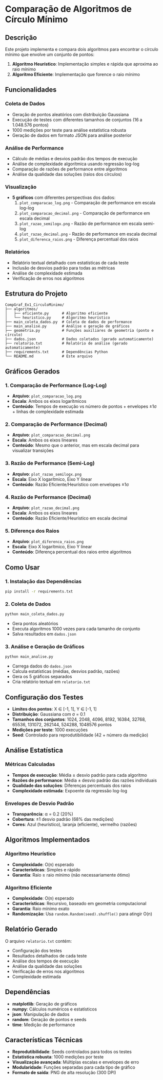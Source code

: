 # Comparação de Algoritmos de Círculo Mínimo

## Descrição

Este projeto implementa e compara dois algoritmos para encontrar o círculo mínimo que envolve um conjunto de pontos:

1. **Algoritmo Heurístico**: Implementação simples e rápida que aproxima ao raio mínimo
2. **Algoritmo Eficiente**: Implementação que forence o raio mínimo

## Funcionalidades

### Coleta de Dados
- Geração de pontos aleatórios com distribuição Gaussiana
- Execução de testes com diferentes tamanhos de conjuntos (16 a 1.048.576 pontos)
- 1000 medições por teste para análise estatística robusta
- Geração de dados em formato JSON para análise posterior

### Análise de Performance
- Cálculo de médias e desvios padrão dos tempos de execução
- Análise de complexidade algorítmica usando regressão log-log
- Comparação de razões de performance entre algoritmos
- Análise da qualidade das soluções (raios dos círculos)

### Visualização
- **5 gráficos** com diferentes perspectivas dos dados:
  1. `plot_comparacao_log.png` - Comparação de performance em escala log-log
  2. `plot_comparacao_decimal.png` - Comparação de performance em escala decimal
  3. `plot_razao_semilogx.png` - Razão de performance em escala semi-log
  4. `plot_razao_decimal.png` - Razão de performance em escala decimal
  5. `plot_diferenca_raios.png` - Diferença percentual dos raios

### Relatórios
- Relatório textual detalhado com estatísticas de cada teste
- Inclusão de desvios padrão para todas as métricas
- Análise de complexidade estimada
- Verificação de erros nos algoritmos

## Estrutura do Projeto

```
CompGraf_Ex1_CirculoMinimo/
├── algoritmos/
│   ├── eficiente.py      # Algoritmo eficiente
│   └── heuristico.py     # Algoritmo heurístico
├── main_coleta_dados.py  # Coleta de dados de performance
├── main_analise.py       # Análise e geração de gráficos
├── geometria.py          # Funções auxiliares de geometria (ponto e círculo)
├── dados.json            # Dados coletados (gerado automaticamente)
├── relatorio.txt         # Relatório de análise (gerado automaticamente)
├── requirements.txt      # Dependências Python
└── README.md             # Este arquivo
```

## Gráficos Gerados

### 1. Comparação de Performance (Log-Log)
- **Arquivo**: `plot_comparacao_log.png`
- **Escala**: Ambos os eixos logarítmicos
- **Conteúdo**: Tempos de execução vs número de pontos + envelopes ±1σ + linhas de complexidade estimada

### 2. Comparação de Performance (Decimal)
- **Arquivo**: `plot_comparacao_decimal.png`
- **Escala**: Ambos os eixos lineares
- **Conteúdo**: Mesmo que o anterior, mas em escala decimal para visualizar transições

### 3. Razão de Performance (Semi-Log)
- **Arquivo**: `plot_razao_semilogx.png`
- **Escala**: Eixo X logarítmico, Eixo Y linear
- **Conteúdo**: Razão Eficiente/Heurístico com envelopes ±1σ

### 4. Razão de Performance (Decimal)
- **Arquivo**: `plot_razao_decimal.png`
- **Escala**: Ambos os eixos lineares
- **Conteúdo**: Razão Eficiente/Heurístico em escala decimal

### 5. Diferença dos Raios
- **Arquivo**: `plot_diferenca_raios.png`
- **Escala**: Eixo X logarítmico, Eixo Y linear
- **Conteúdo**: Diferença percentual dos raios entre algoritmos

## Como Usar

### 1. Instalação das Dependências
```bash
pip install -r requirements.txt
```

### 2. Coleta de Dados
```bash
python main_coleta_dados.py
```
- Gera pontos aleatórios
- Executa algoritmos 1000 vezes para cada tamanho de conjunto
- Salva resultados em `dados.json`

### 3. Análise e Geração de Gráficos
```bash
python main_analise.py
```
- Carrega dados do `dados.json`
- Calcula estatísticas (médias, desvios padrão, razões)
- Gera os 5 gráficos separados
- Cria relatório textual em `relatorio.txt`

## Configuração dos Testes

- **Limites dos pontos**: X ∈ [-1, 1], Y ∈ [-1, 1]
- **Distribuição**: Gaussiana com σ = 0.1
- **Tamanhos dos conjuntos**: 1024, 2048, 4096, 8192, 16384, 32768, 65536, 131072, 262144, 524288, 1048576 pontos
- **Medições por teste**: 1000 execuções
- **Seed**: Controlado para reprodutibilidade (42 + número da medição)

## Análise Estatística

### Métricas Calculadas
- **Tempos de execução**: Média ± desvio padrão para cada algoritmo
- **Razões de performance**: Média ± desvio padrão das razões individuais
- **Qualidade das soluções**: Diferenças percentuais dos raios
- **Complexidade estimada**: Expoente da regressão log-log

### Envelopes de Desvio Padrão
- **Transparência**: α = 0.2 (20%)
- **Cobertura**: ±1 desvio padrão (68% das medições)
- **Cores**: Azul (heurístico), laranja (eficiente), vermelho (razões)

## Algoritmos Implementados

### Algoritmo Heurístico
- **Complexidade**: O(n) esperado
- **Características**: Simples e rápido
- **Garantia**: Raio ≥ raio mínimo (não necessariamente ótimo)

### Algoritmo Eficiente
- **Complexidade**: O(n) esperado
- **Características**: Recursivo, baseado em geometria computacional
- **Garantia**: Raio mínimo exato
- **Randomização**: Usa `random.Random(seed).shuffle()` para atingir O(n)

## Relatório Gerado

O arquivo `relatorio.txt` contém:
- Configuração dos testes
- Resultados detalhados de cada teste
- Análise dos tempos de execução
- Análise da qualidade das soluções
- Verificação de erros nos algoritmos
- Complexidade estimada

## Dependências

- **matplotlib**: Geração de gráficos
- **numpy**: Cálculos numéricos e estatísticos
- **json**: Manipulação de dados
- **random**: Geração de pontos e seeds
- **time**: Medição de performance

## Características Técnicas

- **Reprodutibilidade**: Seeds controlados para todos os testes
- **Estatística robusta**: 1000 medições por teste
- **Visualização avançada**: Múltiplas escalas e envelopes de erro
- **Modularidade**: Funções separadas para cada tipo de gráfico
- **Formato de saída**: PNG de alta resolução (300 DPI)

